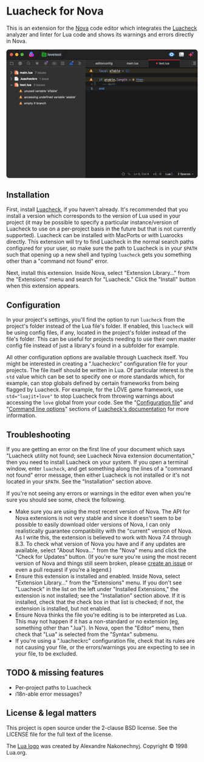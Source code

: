 # Luacheck for Nova

This is an extension for the [Nova](https://nova.app) code editor which integrates the [Luacheck](https://github.com/mpeterv/luacheck) analyzer and linter for Lua code and shows its warnings and errors directly in Nova.

![A screenshot of Luacheck for Nova in action](https://raw.githubusercontent.com/GarrettAlbright/Luacheck.novaextension/master/Images/luacheck-screenshot.png)

## Installation

First, install [Luacheck](https://github.com/mpeterv/luacheck), if you haven't already. It's recommended that you install a version which corresponds to the version of Lua used in your project (it may be possible to specify a particular instance/version of Luacheck to use on a per-project basis in the future but that is not currently supported). Luacheck can be installed with MacPorts or with Luarocks directly. This extension will try to find Luacheck in the normal search paths configured for your user, so make sure the path to Luacheck is in your `$PATH` such that opening up a new shell and typing `luacheck` gets you something other than a "command not found" error.

Next, install this extension. Inside Nova, select "Extension Library…" from the "Extensions" menu and search for "Luacheck." Click the "Install" button when this extension appears.

## Configuration

In your project's settings, you'll find the option to run `luacheck` from the project's folder instead of the Lua file's folder. If enabled, this `luacheck` will be using config files, if any, located in the project's folder instead of the file's folder. This can be useful for projects needing to use their own master config file instead of just a library's found in a subfolder for example.

All other configuration options are available through Luacheck itself. You might be interested in creating a ".luacheckrc" configuration file for your projects. The file itself should be written in Lua. Of particular interest is the `std` value which can be set to specify one or more standards which, for example, can stop globals defined by certain frameworks from being flagged by Luacheck. For example, for the LÖVE game framework, use `std="luajit+love"` to stop Luacheck from throwing warnings about accessing the `love` global from your code. See the "[Configuration file](https://luacheck.readthedocs.io/en/stable/config.html)" and "[Command line options](https://luacheck.readthedocs.io/en/stable/cli.html#command-line-options)" sections of [Luacheck's documentation](https://luacheck.readthedocs.io/en/stable/index.html) for more information.

## Troubleshooting

If you are getting an error on the first line of your document which says "Luacheck utility not found; see Luacheck Nova extension documentation," then you need to install Luacheck on your system. If you open a terminal window, enter `luacheck`, and get something along the lines of a "command not found" error message, then either Luacheck is not installed or it's not located in your `$PATH`. See the "Installation" section above.

If you're not seeing any errors or warnings in the editor even when you're sure you should see some, check the following.

- Make sure you are using the most recent version of Nova. The API for Nova extensions is not very stable and since it doesn't seem to be possible to easily download older versions of Nova, I can only realistically guarantee compatibility with the "current" version of Nova. As I write this, the extension is believed to work with Nova 7.4 through 8.3. To check what version of Nova you have and if any updates are available, select "About Nova…" from the "Nova" menu and click the "Check for Updates" button. (If you're sure you're using the most recent version of Nova and things still seem broken, please [create an issue](https://github.com/GarrettAlbright/Luacheck.novaextension/issues) or even a pull request if you're a legend.)
- Ensure this extension is installed and enabled. Inside Nova, select "Extension Library…" from the "Extensions" menu. If you don't see "Luacheck" in the list on the left under "Installed Extensions," the extension is not installed; see the "Installation" section above. If it is installed, check that the check box in that list is checked; if not, the extension is installed, but not enabled.
- Ensure Nova thinks the file you're editing is to be interpreted as Lua. This may not happen if it has a non-standard or no extension (eg, something other than ".lua"). In Nova, open the "Editor" menu, then check that "Lua" is selected from the "Syntax" submenu.
- If you're using a ".luacheckrc" configuration file, check that its rules are not causing your file, or the errors/warnings you are expecting to see in your file, to be excluded.

## TODO & missing features

- Per-project paths to Luacheck
- i18n-able error messages?

## License & legal matters

This project is open source under the 2-clause BSD license. See the LICENSE file for the full text of the license.

The [Lua logo](http://www.lua.org/images/) was created by Alexandre Nakonechnyj. Copyright © 1998 Lua.org.
